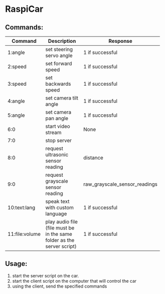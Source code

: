 # RaspiCar

## Commands:


| Command        | Description                                                            | Response                                      |
|----------------|------------------------------------------------------------------------|-----------------------------------------------|
| 1:angle        | set steering servo angle                                               | 1 if successful                               |
| 2:speed        | set forward speed                                                  | 1 if successful                               |
| 3:speed        | set backwards speed                                                   | 1 if successful                               |
| 4:angle        | set camera tilt angle                                                  | 1 if successful                               |
| 5:angle        | set camera pan angle                                                   | 1 if successful                               |
| 6:0            | start video stream                                                     | None                                          |
| 7:0            | stop server                                                            |                                               |
| 8:0            | request ultrasonic sensor reading                                      | distance                                      |
| 9:0            | request grayscale sensor reading                                       | raw_grayscale_sensor_readings     |
| 10:text:lang   | speak text with custom language                                        | 1 if successful                               |
| 11:file:volume | play audio file (file must be in the same folder as the server script) | 1 if successful                               |

## Usage:

1. start the server script on the car.
2. start the client script on the computer that will control the car
3. using the client, send the specified commands
